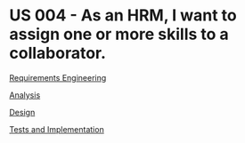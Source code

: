 # US 004 - As an HRM, I want to assign one or more skills to a collaborator.

[Requirements Engineering](01.requirements-engineering/Readme.md)

[Analysis](02.analysis/Readme.md)

[Design](03.design/Readme.md)

[Tests and Implementation](04.tests-and-implementation/Readme.md)